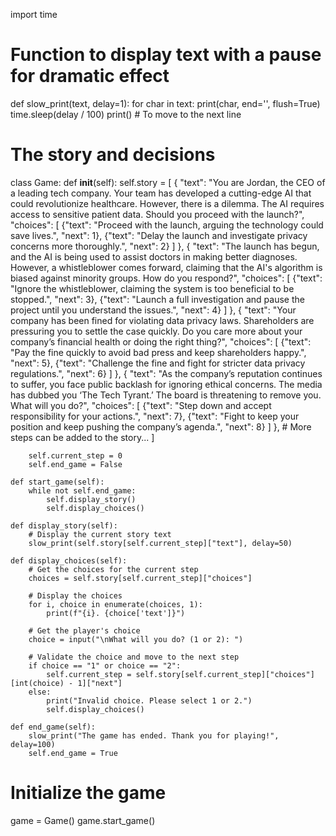 import time

# Function to display text with a pause for dramatic effect
def slow_print(text, delay=1):
    for char in text:
        print(char, end='', flush=True)
        time.sleep(delay / 100)
    print()  # To move to the next line

# The story and decisions
class Game:
    def __init__(self):
        self.story = [
            {
                "text": "You are Jordan, the CEO of a leading tech company. Your team has developed a cutting-edge AI that could revolutionize healthcare. However, there is a dilemma. The AI requires access to sensitive patient data. Should you proceed with the launch?",
                "choices": [
                    {"text": "Proceed with the launch, arguing the technology could save lives.", "next": 1},
                    {"text": "Delay the launch and investigate privacy concerns more thoroughly.", "next": 2}
                ]
            },
            {
                "text": "The launch has begun, and the AI is being used to assist doctors in making better diagnoses. However, a whistleblower comes forward, claiming that the AI's algorithm is biased against minority groups. How do you respond?",
                "choices": [
                    {"text": "Ignore the whistleblower, claiming the system is too beneficial to be stopped.", "next": 3},
                    {"text": "Launch a full investigation and pause the project until you understand the issues.", "next": 4}
                ]
            },
            {
                "text": "Your company has been fined for violating data privacy laws. Shareholders are pressuring you to settle the case quickly. Do you care more about your company’s financial health or doing the right thing?",
                "choices": [
                    {"text": "Pay the fine quickly to avoid bad press and keep shareholders happy.", "next": 5},
                    {"text": "Challenge the fine and fight for stricter data privacy regulations.", "next": 6}
                ]
            },
            {
                "text": "As the company’s reputation continues to suffer, you face public backlash for ignoring ethical concerns. The media has dubbed you ‘The Tech Tyrant.’ The board is threatening to remove you. What will you do?",
                "choices": [
                    {"text": "Step down and accept responsibility for your actions.", "next": 7},
                    {"text": "Fight to keep your position and keep pushing the company’s agenda.", "next": 8}
                ]
            },
            # More steps can be added to the story...
        ]

        self.current_step = 0
        self.end_game = False

    def start_game(self):
        while not self.end_game:
            self.display_story()
            self.display_choices()

    def display_story(self):
        # Display the current story text
        slow_print(self.story[self.current_step]["text"], delay=50)

    def display_choices(self):
        # Get the choices for the current step
        choices = self.story[self.current_step]["choices"]
        
        # Display the choices
        for i, choice in enumerate(choices, 1):
            print(f"{i}. {choice['text']}")

        # Get the player's choice
        choice = input("\nWhat will you do? (1 or 2): ")

        # Validate the choice and move to the next step
        if choice == "1" or choice == "2":
            self.current_step = self.story[self.current_step]["choices"][int(choice) - 1]["next"]
        else:
            print("Invalid choice. Please select 1 or 2.")
            self.display_choices()

    def end_game(self):
        slow_print("The game has ended. Thank you for playing!", delay=100)
        self.end_game = True


# Initialize the game
game = Game()
game.start_game()
